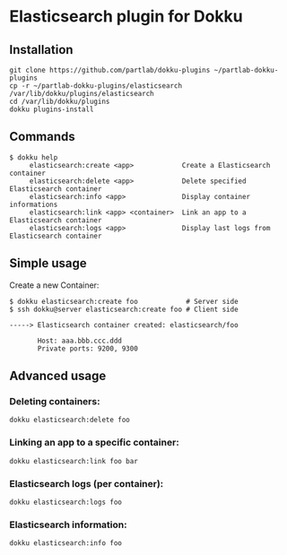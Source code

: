 # Elasticsearch plugin for Dokku

## Installation

```
git clone https://github.com/partlab/dokku-plugins ~/partlab-dokku-plugins
cp -r ~/partlab-dokku-plugins/elasticsearch /var/lib/dokku/plugins/elasticsearch
cd /var/lib/dokku/plugins
dokku plugins-install
```

## Commands

```
$ dokku help
     elasticsearch:create <app>            Create a Elasticsearch container
     elasticsearch:delete <app>            Delete specified Elasticsearch container
     elasticsearch:info <app>              Display container informations
     elasticsearch:link <app> <container>  Link an app to a Elasticsearch container
     elasticsearch:logs <app>              Display last logs from Elasticsearch container
```

## Simple usage

Create a new Container:

```
$ dokku elasticsearch:create foo            # Server side
$ ssh dokku@server elasticsearch:create foo # Client side

-----> Elasticsearch container created: elasticsearch/foo

       Host: aaa.bbb.ccc.ddd
       Private ports: 9200, 9300
```

## Advanced usage

### Deleting containers:

```
dokku elasticsearch:delete foo
```

### Linking an app to a specific container:

```
dokku elasticsearch:link foo bar
```

### Elasticsearch logs (per container):

```
dokku elasticsearch:logs foo
```

### Elasticsearch information:

```
dokku elasticsearch:info foo
```
